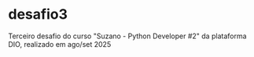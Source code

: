 # desafio3
Terceiro desafio do curso "Suzano - Python Developer #2" da plataforma DIO, realizado em ago/set 2025
